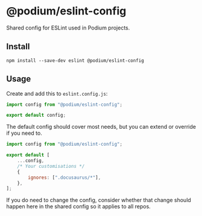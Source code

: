 # @podium/eslint-config

Shared config for ESLint used in Podium projects.

## Install

```
npm install --save-dev eslint @podium/eslint-config
```

## Usage

Create and add this to `eslint.config.js`:

```js
import config from "@podium/eslint-config";

export default config;
```

The default config should cover most needs, but you can extend or override if you need to.

```js
import config from "@podium/eslint-config";

export default [
	...config,
	/* Your customisations */
	{
		ignores: [".docusaurus/*"],
	},
];
```

If you do need to change the config, consider whether that change should happen here in the shared config so it applies to all repos.

